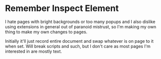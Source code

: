 # Remember Inspect Element

I hate pages with bright backgrounds or too many popups and I also dislike using extensions in general out of paranoid mistrust, so I'm making my own thing to make my own changes to pages.

Initially it'll just record entire document and swap whatever is on page to it when set. Will break scripts and such, but I don't care as most pages I'm interested in are mostly text.
